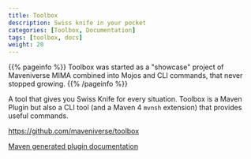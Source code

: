 ```yaml
---
title: Toolbox
description: Swiss knife in your pocket
categories: [Toolbox, Documentation]
tags: [toolbox, docs]
weight: 20
---
```


{{% pageinfo %}}
Toolbox was started as a "showcase" project of Maveniverse MIMA combined into Mojos and CLI commands, that never stopped growing.
{{% /pageinfo %}}

A tool that gives you Swiss Knife for every situation. Toolbox is a Maven Plugin but also a CLI tool (and a Maven 4
`mvnsh` extension) that provides useful commands.

https://github.com/maveniverse/toolbox

[Maven generated plugin documentation](plugin-documentation/plugin-info.html)